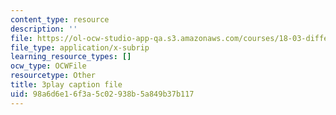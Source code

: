 ```yaml
---
content_type: resource
description: ''
file: https://ol-ocw-studio-app-qa.s3.amazonaws.com/courses/18-03-differential-equations-spring-2010/98a6d6e16f3a5c02938b5a849b37b117_z-meBrqcy_I.vtt
file_type: application/x-subrip
learning_resource_types: []
ocw_type: OCWFile
resourcetype: Other
title: 3play caption file
uid: 98a6d6e1-6f3a-5c02-938b-5a849b37b117
---
```

